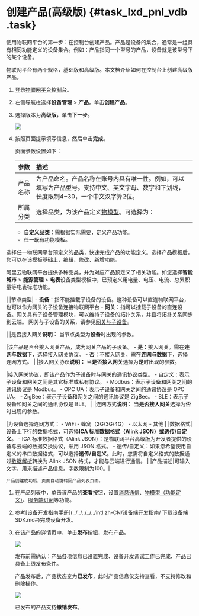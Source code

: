 # 创建产品\(高级版\) {#task_lxd_pnl_vdb .task}

使用物联网平台的第一步：在控制台创建产品。产品是设备的集合，通常是一组具有相同功能定义的设备集合。例如：产品指同一个型号的产品，设备就是该型号下的某个设备。

物联网平台有两个规格，基础版和高级版。本文档介绍如何在控制台上创建高级版产品。

1.  登录[物联网平台控制台](http://iot.console.aliyun.com/)。 
2.  左侧导航栏选择**设备管理** \> **产品**，单击**创建产品**。 
3.  选择版本为**高级版**，单击**下一步**。 

    ![](http://static-aliyun-doc.oss-cn-hangzhou.aliyuncs.com/assets/img/12827/15469131562362_zh-CN.jpg)

4.  按照页面提示填写信息，然后单击**完成**。 

    页面参数设置如下：

    |参数|描述|
    |:-|:-|
    |产品名称|为产品命名。产品名称在账号内具有唯一性。例如，可以填写为产品型号。支持中文、英文字母、数字和下划线，长度限制4~30，一个中文汉字算2位。|
    |所属分类|选择品类，为该产品定义[物模型](intl.zh-CN/用户指南/产品与设备/物模型/概述.md#)。可选择为：

    -   **自定义品类**：需根据实际需要，定义产品功能。
    -   任一既有功能模板。

选择任一物联网平台预定义的品类，快速完成产品的功能定义。选择产品模板后，您可以在该模板基础上，编辑、修改、新增功能。

阿里云物联网平台提供多种品类，并为对应产品预定义了相关功能。如您选择**智能城市** \> **能源管理** \> **电表**设备类型模板中，已预定义用电量、电压、电流、总累积量等电表标准功能。

|
    |节点类型|     -   **设备**：指不能挂载子设备的设备。这种设备可以直连物联网平台，也可以作为网关的子设备连接物联网平台
    -   **网关**：指可以挂载子设备的直连设备。网关具有子设备管理模块，可以维持子设备的拓扑关系，并且将拓扑关系同步到云端。
 网关与子设备的关系，请参见[网关与子设备](intl.zh-CN/用户指南/产品与设备/网关与子设备/网关与子设备.md#)。

 |
    |是否接入网关**说明：** 当节点类型为**设备**时出现的参数。

|该产品是否会接入网关产品，成为网关产品的子设备。    -   **是**：接入网关。需在**连网与数据**下，选择接入网关协议。
    -   **否**：不接入网关。需在**连网与数据**下，选择连网方式。
|
    |接入网关协议**说明：** 当**是否接入网关**选择为**是**时出现的参数。

|接入网关协议，即该产品作为子设备时与网关的通讯协议类型。    -   自定义：表示子设备和网关之间是其它标准或私有协议。
    -   Modbus：表示子设备和网关之间的通讯协议是 Modbus。
    -   OPC UA：表示子设备和网关之间的通讯协议是 OPC UA。
    -   ZigBee：表示子设备和网关之间的通讯协议是 ZigBee。
    -   BLE：表示子设备和网关之间的通讯协议是 BLE。
|
    |连网方式**说明：** 当**是否接入网关**选择为**否**时出现的参数。

|为设备选择连网方式：    -   WiFi
    -   蜂窝（2G/3G/4G）
    -   以太网
    -   其他
|
    |数据格式|设备上下行的数据格式，可选择**ICA 标准数据格式（Alink JSON）**或**透传/自定义**。    -   ICA 标准数据格式（Alink JSON）：是物联网平台高级版为开发者提供的设备与云端的数据交换协议，采用 JSON 格式。
    -   透传/自定义：如果您希望使用自定义的串口数据格式，可以选择**透传/自定义**。此时，您需将自定义格式的数据通过[数据解析](intl.zh-CN/用户指南/产品与设备/数据解析.md#)转换为 Alink JSON 格式，才能与云端进行通信。
|
    |产品描述|可输入文字，用来描述产品信息。字数限制为100。|

    产品创建成功后，页面自动跳转回产品列表页面。


1.  在产品列表中，单击该产品的**查看**按钮，设置[消息通信](intl.zh-CN/用户指南/产品与设备/Topic/什么是Topic.md#)、[物模型（功能定义）](intl.zh-CN/用户指南/产品与设备/物模型/概述.md#)、[服务端订阅](intl.zh-CN/用户指南/产品与设备/服务端订阅/什么是服务端订阅.md#)等功能。
2.  参考[设备开发指南手册](../../../../../intl.zh-CN/设备端开发指南/ 下载设备端SDK.md#)完成设备开发。
3.  在该产品的详情页中，单击**发布**按钮，发布产品。

    ![](http://static-aliyun-doc.oss-cn-hangzhou.aliyuncs.com/assets/img/12827/154691315613396_zh-CN.png)

    发布前需确认：产品各项信息已设置完成、设备开发调试工作已完成、产品已具备上线发布条件。

    产品发布后，产品状态变为**已发布**，此时产品信息仅支持查看，不支持修改和删除操作。

    ![](http://static-aliyun-doc.oss-cn-hangzhou.aliyuncs.com/assets/img/12827/154691315613395_zh-CN.png)

    已发布的产品支持**撤销发布**。


